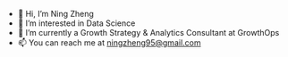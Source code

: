- 👋 Hi, I’m Ning Zheng
- 👀 I’m interested in Data Science
- 🌱 I’m currently a Growth Strategy & Analytics Consultant at GrowthOps
- 📫 You can reach me at ningzheng95@gmail.com

<!---
leeningzheng/leeningzheng is a ✨ special ✨ repository because its `README.md` (this file) appears on your GitHub profile.
You can click the Preview link to take a look at your changes.
--->
